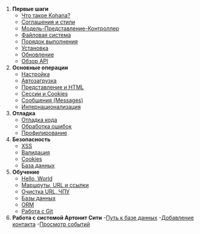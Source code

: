 1. **Первые шаги**
   - [Что такое Kohana?](about.kohana)
   - [Соглашения и стили](about.conventions)
   - [Модель-Представление-Контроллер](about.mvc)
   - [Файловая система](about.filesystem)
   - [Порядок выполнения](about.flow)
   - [Установка](about.install)
   - [Обновление](about.upgrading)
   - [Обзор API](api)
2. **Основные операции**
   - [Настройка](using.configuration)
   - [Автозагрузка](using.autoloading)
   - [Представление и HTML](using.views)
   - [Сессии и Cookies](using.sessions)
   - [Сообщения (Messages)](using.messages)
   - [Интернационализация](using.translation)
3. **Отладка**
   - [Отладка кода](debugging.code)
   - [Обработка ошибок](debugging.errors)
   - [Профилирование](debugging.profiling)
4. **Безопасность**
   - [XSS](security.xss)
   - [Валидация](security.validation)
   - [Cookies](security.cookies)
   - [База данных](security.database)
5. **Обучение**
   - [Hello, World](tutorials.helloworld)
   - [Маршруты, URL и ссылки](tutorials.urls)
   - [Очистка URL, ЧПУ](tutorials.removeindex)
   - [Базы данных](tutorials.databases)
   - [ORM](tutorials.orm)
   - [Работа с Git](tutorials.git)
6. **Работа с системой Артонит Сити**
	-[Путь к базе данных](tutorials.helloworld)
	-[Добавление контакта](tutorials.helloworld)
	-[Просмотр событий](tutorials.helloworld)